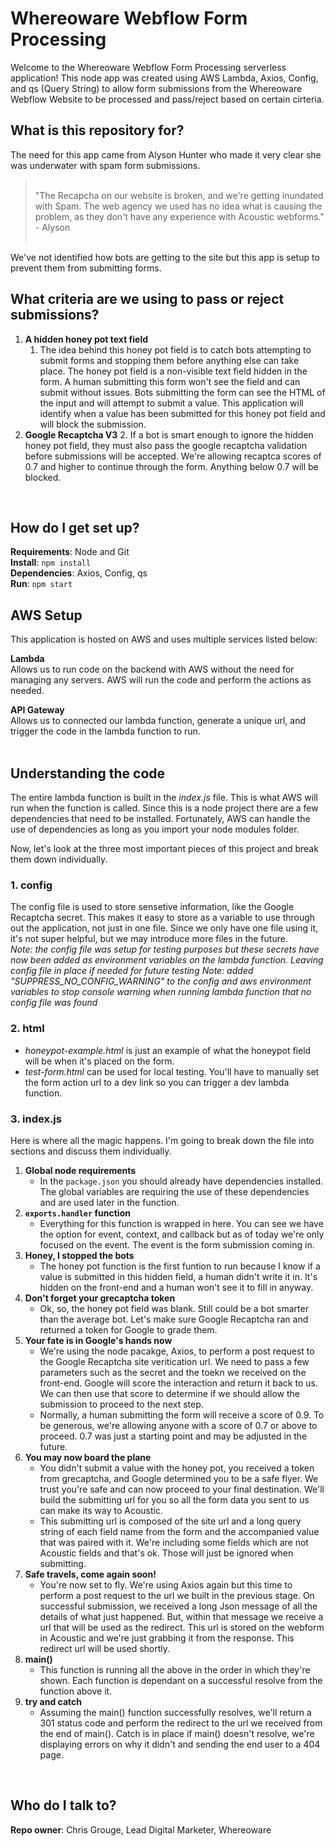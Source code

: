 # Whereoware Webflow Form Processing

Welcome to the Whereoware Webflow Form Processing serverless application! This node app was created using AWS Lambda, Axios, Config, and qs (Query String) to allow form submissions from the Whereoware Webflow Website to be processed and pass/reject based on certain cirteria.
<br>


## What is this repository for?

The need for this app came from Alyson Hunter who made it very clear she was underwater with spam form submissions.

> <br>
> "The Recapcha on our website is broken, and we're getting inundated with Spam. The web agency we used has no idea what is causing the problem, as they don't have any experience with Acoustic webforms." - Alyson
> <br><br>

We've not identified how bots are getting to the site but this app is setup to prevent them from submitting forms.
<br>


## What criteria are we using to pass or reject submissions?

1.  **A hidden honey pot text field**
    1.  The idea behind this honey pot field is to catch bots attempting to submit forms and stopping them before anything else can take place. The honey pot field is a non-visible text field hidden in the form. A human submitting this form won't see the field and can submit without issues. Bots submitting the form can see the HTML of the input and will attempt to submit a value. This application will identify when a value has been submitted for this honey pot field and will block the submission.
2.  **Google Recaptcha V3**
    2.  If a bot is smart enough to ignore the hidden honey pot field, they must also pass the google recaptcha validation before submissions will be accepted. We're allowing recaptca scores of 0.7 and higher to continue through the form. Anything below 0.7 will be blocked.
<br>


## How do I get set up?

**Requirements**: Node and Git    
**Install**: `npm install`   
**Dependencies**: Axios, Config, qs   
**Run**: `npm start`
<br>


## AWS Setup

This application is hosted on AWS and uses multiple services listed below:<br>

**Lambda**<br>
Allows us to run code on the backend with AWS without the need for managing any servers. AWS will run the code and perform the actions as needed.
<br>

**API Gateway**<br>
Allows us to connected our lambda function, generate a unique url, and trigger the code in the lambda function to run.
<br><br>


## Understanding the code

The entire lambda function is built in the *index.js* file. This is what AWS will run when the function is called. Since this is a node project there are a few dependencies that need to be installed. Fortunately, AWS can handle the use of dependencies as long as you import your node modules folder. <br>

Now, let's look at the three most important pieces of this project and break them down individually.

### 1. config

The config file is used to store sensetive information, like the Google Recaptcha secret. This makes it easy to store as a variable to use through out the application, not just in one file. Since we only have one file using it, it's not super helpful, but we may introduce more files in the future.<br>
*Note: the config file was setup for testing purposes but these secrets have now been added as environment variables on the lambda function. Leaving config file in place if needed for future testing*
*Note: added "SUPPRESS_NO_CONFIG_WARNING" to the config and aws environment variables to stop console warning when running lambda function that no config file was found*

### 2. html

-   *honeypot-example.html* is just an example of what the honeypot field will be when it's placed on the form.
-   *test-form.html* can be used for local testing. You'll have to manually set the form action url to a dev link so you can trigger a dev lambda function.

### 3. index.js

Here is where all the magic happens. I'm going to break down the file into sections and discuss them individually.

1.  **Global node requirements**
    -  In the `package.json` you should already have dependencies installed. The global variables are requiring the use of these dependencies and are used later in the function.
1.  **`exports.handler` function**
    -  Everything for this function is wrapped in here. You can see we have the option for event, context, and callback but as of today we're only focused on the event. The event is the form submission coming in.
1.  **Honey, I stopped the bots**
    -  The honey pot function is the first funtion to run because I know if a value is submitted in this hidden field, a human didn't write it in. It's hidden on the front-end and a human won't see it to fill in anyway.
1.  **Don't forget your grecaptcha token**
    -  Ok, so, the honey pot field was blank. Still could be a bot smarter than the average bot. Let's make sure Google Recaptcha ran and returned a token for Google to grade them.
1.  **Your fate is in Google's hands now**
    -  We're using the node pacakge, Axios, to perform a post request to the Google Recaptcha site veritication url. We need to pass a few parameters such as the secret and the toekn we received on the front-end. Google will score the interaction and return it back to us. We can then use that score to determine if we should allow the submission to proceed to the next step.
    -  Normally, a human submitting the form will receive a score of 0.9. To be generous, we're allowing anyone with a score of 0.7 or above to proceed. 0.7 was just a starting point and may be adjusted in the future.
1.  **You may now board the plane**
    -  You didn't submit a value with the honey pot, you received a token from grecaptcha, and Google determined you to be a safe flyer. We trust you're safe and can now proceed to your final destination. We'll build the submitting url for you so all the form data you sent to us can make its way to Acoustic.
    -  This submitting url is composed of the site url and a long query string of each field name from the form and the accompanied value that was paired with it. We're including some fields which are not Acoustic fields and that's ok. Those will just be ignored when submitting.
1.  **Safe travels, come again soon!**
    -  You're now set to fly. We're using Axios again but this time to perform a post request to the url we built in the previous stage. On successful submission, we received a long Json message of all the details of what just happened. But, within that message we receive a url that will be used as the redirect. This url is stored on the webform in Acoustic and we're just grabbing it from the response. This redirect url will be used shortly.
1.  **main()**
    -  This function is running all the above in the order in which they're shown. Each function is dependant on a successful resolve from the function above it.
1.  **try and catch**
    -  Assuming the main() function successfully resolves, we'll return a 301 status code and perform the redirect to the url we received from the end of main(). Catch is in place if main() doesn't resolve, we're displaying errors on why it didn't and sending the end user to a 404 page.
<br>


## Who do I talk to?

**Repo owner**: Chris Grouge, Lead Digital Marketer, Whereoware